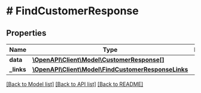 # # FindCustomerResponse

## Properties

Name | Type | Description | Notes
------------ | ------------- | ------------- | -------------
**data** | [**\OpenAPI\Client\Model\CustomerResponse[]**](CustomerResponse.md) |  |
**_links** | [**\OpenAPI\Client\Model\FindCustomerResponseLinks**](FindCustomerResponseLinks.md) |  |

[[Back to Model list]](../../README.md#models) [[Back to API list]](../../README.md#endpoints) [[Back to README]](../../README.md)
